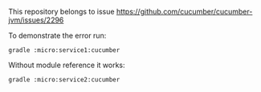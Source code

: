This repository belongs to issue https://github.com/cucumber/cucumber-jvm/issues/2296


To demonstrate the error run:

```
gradle :micro:service1:cucumber
```

Without module reference it works:
```
gradle :micro:service2:cucumber
```